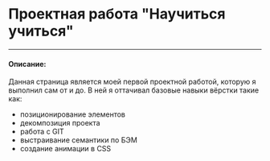 # Проектная работа "Научиться учиться"
------------
#### Описание:
Данная страница является моей первой проектной работой, которую я выполнил сам от и до. 
В ней я оттачивал базовые навыки вёрстки такие как:
- позиционирование элементов
- декомпозиция проекта
- работа с GIT
- выстраивание семантики по БЭМ
- создание анимации в CSS
